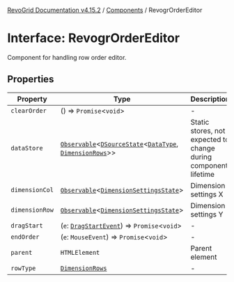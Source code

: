 [RevoGrid Documentation v4.15.2](README.md) / [Components](Namespace.Components.md) / RevogrOrderEditor

# Interface: RevogrOrderEditor

Component for handling row order editor.

## Properties

| Property | Type | Description | Defined in |
| ------ | ------ | ------ | ------ |
| `clearOrder` | () => `Promise`\<`void`\> | - | [src/components.d.ts:549](https://github.com/revolist/revogrid/blob/30cfedca97f5b42c948bd2668fa87c350d2411bd/src/components.d.ts#L549) |
| `dataStore` | [`Observable`](TypeAlias.Observable.md)\<[`DSourceState`](TypeAlias.DSourceState.md)\<[`DataType`](TypeAlias.DataType.md), [`DimensionRows`](TypeAlias.DimensionRows.md)\>\> | Static stores, not expected to change during component lifetime | [src/components.d.ts:553](https://github.com/revolist/revogrid/blob/30cfedca97f5b42c948bd2668fa87c350d2411bd/src/components.d.ts#L553) |
| `dimensionCol` | [`Observable`](TypeAlias.Observable.md)\<[`DimensionSettingsState`](Interface.DimensionSettingsState.md)\> | Dimension settings X | [src/components.d.ts:557](https://github.com/revolist/revogrid/blob/30cfedca97f5b42c948bd2668fa87c350d2411bd/src/components.d.ts#L557) |
| `dimensionRow` | [`Observable`](TypeAlias.Observable.md)\<[`DimensionSettingsState`](Interface.DimensionSettingsState.md)\> | Dimension settings Y | [src/components.d.ts:561](https://github.com/revolist/revogrid/blob/30cfedca97f5b42c948bd2668fa87c350d2411bd/src/components.d.ts#L561) |
| `dragStart` | (`e`: [`DragStartEvent`](Interface.DragStartEvent.md)) => `Promise`\<`void`\> | - | [src/components.d.ts:562](https://github.com/revolist/revogrid/blob/30cfedca97f5b42c948bd2668fa87c350d2411bd/src/components.d.ts#L562) |
| `endOrder` | (`e`: `MouseEvent`) => `Promise`\<`void`\> | - | [src/components.d.ts:563](https://github.com/revolist/revogrid/blob/30cfedca97f5b42c948bd2668fa87c350d2411bd/src/components.d.ts#L563) |
| `parent` | `HTMLElement` | Parent element | [src/components.d.ts:567](https://github.com/revolist/revogrid/blob/30cfedca97f5b42c948bd2668fa87c350d2411bd/src/components.d.ts#L567) |
| `rowType` | [`DimensionRows`](TypeAlias.DimensionRows.md) | - | [src/components.d.ts:568](https://github.com/revolist/revogrid/blob/30cfedca97f5b42c948bd2668fa87c350d2411bd/src/components.d.ts#L568) |

